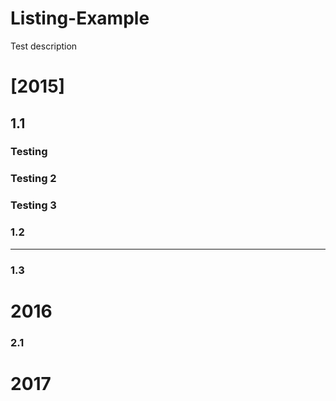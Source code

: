 # Listing-Example
Test description
# [2015]

## 1.1
### Testing
### Testing 2
### Testing 3

### 1.2

___

### 1.3

# 2016

### 2.1

# 2017
